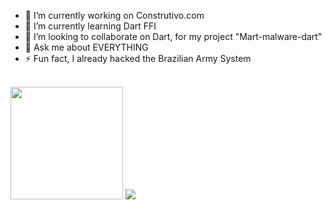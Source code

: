 - 🔭 I’m currently working on Construtivo.com
- 🌱 I’m currently learning Dart FFI
- 👯 I’m looking to collaborate on Dart, for my project "Mart-malware-dart"
- 💬 Ask me about EVERYTHING
- ⚡ Fun fact, I already hacked the Brazilian Army System

</br>

<img height="180em" src="https://github-readme-stats.vercel.app/api?username=joao-b4&show_icons=true&hide_border=true&&count_private=true&include_all_commits=true" />
<img src="https://github-readme-stats.vercel.app/api/top-langs/?username=joao-b4&layout=compact&hide_title=true" />
